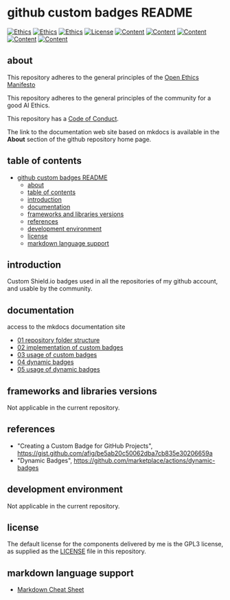 # github custom badges README

[![Ethics](https://img.shields.io/endpoint.svg?url=https%3A%2F%2Fraw.githubusercontent.com%2Fdanielevalesani%2Fconfig-github_badge%2Fmaster%2Fbadges_general%2Fethics%2Frepo_open_ethics.json)](/README.md)
[![Ethics](https://img.shields.io/endpoint.svg?url=https%3A%2F%2Fraw.githubusercontent.com%2Fdanielevalesani%2Fconfig-github_badge%2Fmaster%2Fbadges_general%2Fethics%2Frepo_ai_ethics.json)](/README.md)
[![Ethics](https://img.shields.io/endpoint.svg?url=https%3A%2F%2Fraw.githubusercontent.com%2Fdanielevalesani%2Fconfig-github_badge%2Fmaster%2Fbadges_general%2Fethics%2Frepo_code_of_conduct.json)](/README.md)
[![License](https://img.shields.io/endpoint.svg?url=https%3A%2F%2Fraw.githubusercontent.com%2Fdanielevalesani%2Fconfig-github_badge%2Fmaster%2Fbadges_general%2Flicense%2Frepo_license_gpl_03.json)](/README.md)
[![Content](https://img.shields.io/endpoint.svg?url=https%3A%2F%2Fraw.githubusercontent.com%2Fdanielevalesani%2Fconfig-github_badge%2Fmaster%2Fbadges_repositories%2Fcontent%2Frepo_projects_config_github-badge_content.json)](/README.md)
[![Content](https://img.shields.io/endpoint.svg?url=https%3A%2F%2Fraw.githubusercontent.com%2Fdanielevalesani%2Fconfig-github_badge%2Fmaster%2Fbadges_general%2Fcontent%2Frepo_content_doc.json)](/README.md)
[![Content](https://img.shields.io/endpoint.svg?url=https%3A%2F%2Fraw.githubusercontent.com%2Fdanielevalesani%2Fconfig-github_badge%2Fmaster%2Fbadges_general%2Fcontent%2Frepo_content_json.json)](/README.md)
[![Content](https://img.shields.io/endpoint.svg?url=https%3A%2F%2Fraw.githubusercontent.com%2Fdanielevalesani%2Fconfig-github_badge%2Fmaster%2Fbadges_general%2Fstatus%2Frepo_status_wip.json)](/README.md)
[![Content](https://img.shields.io/endpoint.svg?url=https%3A%2F%2Fraw.githubusercontent.com%2Fdanielevalesani%2Fconfig-github_badge%2Fmaster%2Fbadges_general%2Ftodo%2Frepo_todo_40.json)](/README.md)

## about

This repository adheres to the general principles of the [Open Ethics Manifesto](https://openethics.ai/manifesto/)

This repository adheres to the general principles of the community for a good AI Ethics.

This repository has a [Code of Conduct](code_of_conduct.md).

The link to the documentation web site based on mkdocs is available in the __About__ section of the github repository home page.

## table of contents

- [github custom badges README](#github-custom-badges-readme)
  - [about](#about)
  - [table of contents](#table-of-contents)
  - [introduction](#introduction)
  - [documentation](#documentation)
  - [frameworks and libraries versions](#frameworks-and-libraries-versions)
  - [references](#references)
  - [development environment](#development-environment)
  - [license](#license)
  - [markdown language support](#markdown-language-support)

## introduction

Custom Shield.io badges used in all the repositories of my github account, and usable by the community.

## documentation

access to the mkdocs documentation site

- [01 repository folder structure](docs/001-custom_github_badges/001-project_documentation/01_repository_folder_structure.md)
- [02 implementation of custom badges](docs/001-custom_github_badges/001-project_documentation/02_implementation_of_custom_badges.md)
- [03 usage of custom badges](docs/001-custom_github_badges/001-project_documentation/03_usage_of_custom_badges.md)
- [04 dynamic badges](docs/001-custom_github_badges/001-project_documentation/04_dynamic_badges.md)
- [05 usage of dynamic badges](docs/001-custom_github_badges/001-project_documentation/05_usage_of_dynamic_badges.md)

## frameworks and libraries versions

Not applicable in the current repository.

## references

- "Creating a Custom Badge for GitHub Projects", <https://gist.github.com/afig/be5ab20c50062dba7cb835e30206659a>
- "Dynamic Badges", <https://github.com/marketplace/actions/dynamic-badges>

## development environment

Not applicable in the current repository.

## license

The default license for the components delivered by me is the GPL3 license, as supplied as the [LICENSE](LICENSE) file in this repository.

## markdown language support

- [Markdown Cheat Sheet](markdown-cheat-sheet.md)
